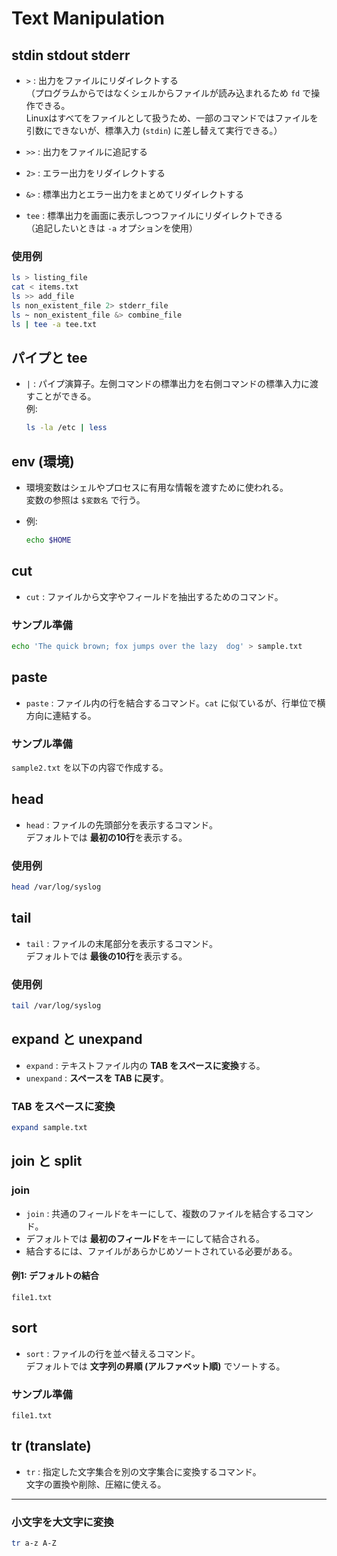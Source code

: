# Text Manipulation

## stdin stdout stderr

- `>` : 出力をファイルにリダイレクトする  
  （プログラムからではなくシェルからファイルが読み込まれるため `fd` で操作できる。  
   Linuxはすべてをファイルとして扱うため、一部のコマンドではファイルを引数にできないが、標準入力 (`stdin`) に差し替えて実行できる。）

- `>>` : 出力をファイルに追記する  

- `2>` : エラー出力をリダイレクトする  

- `&>` : 標準出力とエラー出力をまとめてリダイレクトする  

- `tee` : 標準出力を画面に表示しつつファイルにリダイレクトできる  
  （追記したいときは `-a` オプションを使用）

### 使用例

```bash
ls > listing_file
cat < items.txt
ls >> add_file
ls non_existent_file 2> stderr_file
ls ~ non_existent_file &> combine_file
ls | tee -a tee.txt
```


 ## パイプと tee

- `|` : パイプ演算子。左側コマンドの標準出力を右側コマンドの標準入力に渡すことができる。  
  例:  
  ```bash
  ls -la /etc | less


## env (環境)

- 環境変数はシェルやプロセスに有用な情報を渡すために使われる。  
  変数の参照は `$変数名` で行う。

- 例:  
  ```bash
  echo $HOME


## cut

- `cut` : ファイルから文字やフィールドを抽出するためのコマンド。

### サンプル準備
```bash
echo 'The quick brown; fox jumps over the lazy  dog' > sample.txt
```

## paste

- `paste` : ファイル内の行を結合するコマンド。`cat` に似ているが、行単位で横方向に連結する。  

### サンプル準備
`sample2.txt` を以下の内容で作成する。  


## head

- `head` : ファイルの先頭部分を表示するコマンド。  
  デフォルトでは **最初の10行**を表示する。  

### 使用例
```bash
head /var/log/syslog
```

## tail

- `tail` : ファイルの末尾部分を表示するコマンド。  
  デフォルトでは **最後の10行**を表示する。  

### 使用例
```bash
tail /var/log/syslog
```

## expand と unexpand

- `expand` : テキストファイル内の **TAB をスペースに変換**する。  
- `unexpand` : **スペースを TAB に戻す**。  

### TAB をスペースに変換
```bash
expand sample.txt
```

## join と split

### join
- `join` : 共通のフィールドをキーにして、複数のファイルを結合するコマンド。  
- デフォルトでは **最初のフィールド**をキーにして結合される。  
- 結合するには、ファイルがあらかじめソートされている必要がある。  

#### 例1: デフォルトの結合
`file1.txt`  

## sort

- `sort` : ファイルの行を並べ替えるコマンド。  
  デフォルトでは **文字列の昇順 (アルファベット順)** でソートする。  

### サンプル準備
`file1.txt`  

## tr (translate)

- `tr` : 指定した文字集合を別の文字集合に変換するコマンド。  
  文字の置換や削除、圧縮に使える。  

---

### 小文字を大文字に変換
```bash
tr a-z A-Z

